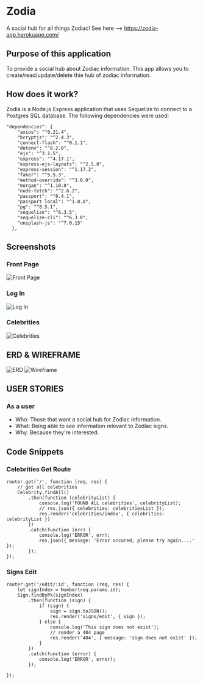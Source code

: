# Zodia
A social hub for all things Zodiac!  See here --> https://zodia-app.herokuapp.com/

## Purpose of this application
To provide a social hub about Zodiac information.  This app allows you to create/read/update/delete thie hub of zodiac information.

## How does it work?
Zodia is a Node.js Express application that uses Sequelize to connect to a Postgres SQL database.  The following dependencies were used:
```
"dependencies": {
    "axios": "^0.21.4",
    "bcryptjs": "^2.4.3",
    "connect-flash": "^0.1.1",
    "dotenv": "^8.2.0",
    "ejs": "^3.1.5",
    "express": "^4.17.1",
    "express-ejs-layouts": "^2.5.0",
    "express-session": "^1.17.2",
    "faker": "^5.5.3",
    "method-override": "^3.0.0",
    "morgan": "^1.10.0",
    "node-fetch": "^2.6.2",
    "passport": "^0.4.1",
    "passport-local": "^1.0.0",
    "pg": "^8.5.1",
    "sequelize": "^6.3.5",
    "sequelize-cli": "^6.3.0",
    "unsplash-js": "^7.0.15"
  }, 
  ```

## Screenshots
### Front Page
![Front Page](./img/zodia-front-page.png)
### Log In
![Log In](./img/zodia-log-in.png)
### Celebrities
![Celebrities](./img/zodia-celebrities.png)

## ERD & WIREFRAME
![ERD](./img/zodia_erd.png)
![Wireframe](./img/wireframe2.png)

## USER STORIES
### As a user
- Who: Those that want a social hub for Zodiac information.
- What: Being able to see information relevant to Zodiac signs.
- Why: Because they're interested.

## Code Snippets
### Celebrities Get Route
```
router.get('/', function (req, res) {
    // get all celebrities
    Celebrity.findAll()
        .then(function (celebrityList) {
            console.log('FOUND ALL celebrities', celebrityList);
            // res.json({ celebrities: celebritiesList });
            res.render('celebrities/index', { celebrities: celebrityList })
        })
        .catch(function (err) {
            console.log('ERROR', err);
            res.json({ message: 'Error occured, please try again....' });
        });
});
```
### Signs Edit
```
router.get('/edit/:id', function (req, res) {
    let signIndex = Number(req.params.id);
    Sign.findByPk(signIndex)
        .then(function (sign) {
            if (sign) {
                sign = sign.toJSON();
                res.render('signs/edit', { sign });
            } else {
                console.log('This sign does not exist');
                // render a 404 page
                res.render('404', { message: 'sign does not exist' });
            }
        })
        .catch(function (error) {
            console.log('ERROR', error);
        });

});
```
